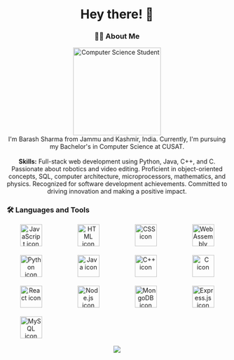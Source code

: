 

<h1 align="center">Hey there! 👋</h1>

<h3 align="center">👩‍💻 About Me</h3>

<p align="center">
  <img src="https://i.imgur.com/n9vZucl.jpg" height="200" alt="Computer Science Student" /><br>
  I'm Barash Sharma from Jammu and Kashmir, India. Currently, I'm pursuing my Bachelor's in Computer Science at CUSAT.<br><br>
  <strong>Skills:</strong> Full-stack web development using Python, Java, C++, and C. Passionate about robotics and video editing. Proficient in object-oriented concepts, SQL, computer architecture, microprocessors, mathematics, and physics. Recognized for software development achievements. Committed to driving innovation and making a positive impact.
</p>

<h3 align="left">🛠 Languages and Tools</h3>

<div align="center">
  <div style="display: grid; grid-template-columns: repeat(4, 1fr); gap: 20px;">
    <!-- Group 1 -->
    <div style="margin: auto;">
      <img src="https://skillicons.dev/icons?i=js" height="50" alt="JavaScript icon" />
    </div>
    <div style="margin: auto;">
      <img src="https://skillicons.dev/icons?i=html" height="50" alt="HTML icon" />
    </div>
    <div style="margin: auto;">
      <img src="https://skillicons.dev/icons?i=css" height="50" alt="CSS icon" />
    </div>
    <div style="margin: auto;">
      <img src="https://skillicons.dev/icons?i=wasm" height="50" alt="WebAssembly icon" />
    </div>
    <!-- Group 2 -->
    <div style="margin: auto;">
      <img src="https://skillicons.dev/icons?i=python" height="50" alt="Python icon" />
    </div>
    <div style="margin: auto;">
      <img src="https://skillicons.dev/icons?i=java" height="50" alt="Java icon" />
    </div>
    <div style="margin: auto;">
      <img src="https://skillicons.dev/icons?i=cpp" height="50" alt="C++ icon" />
    </div>
    <div style="margin: auto;">
      <img src="https://skillicons.dev/icons?i=c" height="50" alt="C icon" />
    </div>
    <!-- Group 3 -->
    <div style="margin: auto;">
      <img src="https://skillicons.dev/icons?i=react" height="50" alt="React icon" />
    </div>
    <div style="margin: auto;">
      <img src="https://skillicons.dev/icons?i=nodejs" height="50" alt="Node.js icon" />
    </div>
    <div style="margin: auto;">
      <img src="https://skillicons.dev/icons?i=mongodb" height="50" alt="MongoDB icon" />
    </div>
    <div style="margin: auto;">
      <img src="https://skillicons.dev/icons?i=express" height="50" alt="Express.js icon" />
    </div>
    <!-- Group 4 -->
    <div style="margin: auto;">
      <img src="https://skillicons.dev/icons?i=mysql" height="50" alt="MySQL icon" />
    </div>
  </div>
</div>

<br clear="both">

<div align="center">
  <img src="https://visitor-badge.laobi.icu/badge?page_id=barash1311.barash1311&" />
</div>
